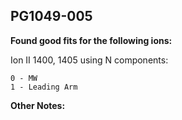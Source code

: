 ## PG1049-005
**Found good fits for the following ions:**

Ion II 1400, 1405 using N components:
```
0 - MW
1 - Leading Arm
```


**Other Notes:**

